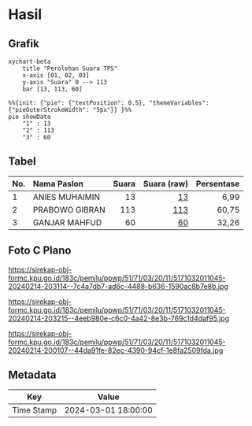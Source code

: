 # Hasil

## Grafik

```mermaid
xychart-beta
    title "Perolehan Suara TPS"
    x-axis [01, 02, 03]
    y-axis "Suara" 0 --> 113
    bar [13, 113, 60]
```

```mermaid
%%{init: {"pie": {"textPosition": 0.5}, "themeVariables": {"pieOuterStrokeWidth": "5px"}} }%%
pie showData
    "1" : 13
    "2" : 113
    "3" : 60
```

## Tabel

| No. | Nama Paslon    | Suara | Suara (raw) | Persentase |
|:--- |:-------------- | -----:| -----------:| ----------:|
| 1   | ANIES MUHAIMIN | 13    | [13][p-1]   | 6,99       |
| 2   | PRABOWO GIBRAN | 113   | [113][p-2]  | 60,75      |
| 3   | GANJAR MAHFUD  | 60    | [60][p-3]   | 32,26      |


[p-1]: https://github.com/gigit-pemilu/pemilu-2024-51-bali/blob/main/pilpres/hitung-suara/sub/51-bali/sub/71-kota-denpasar/sub/03-denpasar-barat/sub/2011-padang-sambian-kaja/sub/045-tps/sub/paslon-1.txt
[p-2]: https://github.com/gigit-pemilu/pemilu-2024-51-bali/blob/main/pilpres/hitung-suara/sub/51-bali/sub/71-kota-denpasar/sub/03-denpasar-barat/sub/2011-padang-sambian-kaja/sub/045-tps/sub/paslon-2.txt
[p-3]: https://github.com/gigit-pemilu/pemilu-2024-51-bali/blob/main/pilpres/hitung-suara/sub/51-bali/sub/71-kota-denpasar/sub/03-denpasar-barat/sub/2011-padang-sambian-kaja/sub/045-tps/sub/paslon-3.txt

## Foto C Plano

https://sirekap-obj-formc.kpu.go.id/183c/pemilu/ppwp/51/71/03/20/11/5171032011045-20240214-203114--7c4a7db7-ad6c-4488-b636-1590ac8b7e8b.jpg

https://sirekap-obj-formc.kpu.go.id/183c/pemilu/ppwp/51/71/03/20/11/5171032011045-20240214-203215--4eeb980e-c6c0-4a42-8e3b-769c1d4daf95.jpg

https://sirekap-obj-formc.kpu.go.id/183c/pemilu/ppwp/51/71/03/20/11/5171032011045-20240214-200107--44da91fe-82ec-4390-94cf-1e8fa2509fda.jpg


## Metadata

| Key        | Value               |
| ---------- | ------------------- |
| Time Stamp | 2024-03-01 18:00:00 |



